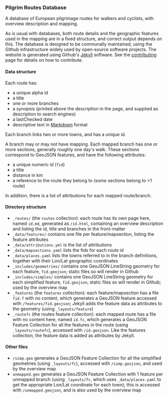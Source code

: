 ### Pilgrim Routes Database

A database of European pilgrimage routes for walkers and cyclists, with overview description and mapping.

As is usual with databases, both route details and the geographic features used in the mapping are in a fixed structure, and correct output depends on this. The database is designed to be communally maintained, using the Github infrastructure widely used by open-source software projects. The website is generated using Github's [Jekyll](http://jekyllrb.com/) software. See the [contributing](contributing.md) page for details on how to contribute.

#### Data structure
Each route has:
* a unique alpha id
* a title
* one or more branches
* a synopsis (printed above the description in the page, and supplied as description to search engines)
* a lastChecked date
* descriptive text in [Markdown](https://guides.github.com/features/mastering-markdown/) format

Each branch links two or more towns, and has a unique id.

A branch may or may not have mapping. Each mapped branch has one or more sections, generally roughly one day's walk. These sections correspond to GeoJSON features, and have the following attributes:
* a unique numeric id (`fid`)
* a title
* distance in km
* a reference to the route they belong to (some sections belong to >1 route)

In addition, there is a list of attributions for each mapped route/branch.

#### Directory structure

* `_routes/` (the `routes` collection): each route has its own page here, named `id.md`, generated as `/id.html`, containing an overview description and listing the id, title and branches in the front-matter
* `_data/features/` contains one file per feature/mapsection, listing the feature attributes
* `_data/attributions.yml` is the list of attributions
* `_data/mapsections.yaml` lists the fids for each route id
* `_data/places.yaml` lists the towns referred to in the branch definitions, together with their Lon/Lat geographic coordinates
* `_includes/geometries/` contains one GeoJSON LineString geometry for each feature, `fid.geojson`; static files so will render in Github
* `_includes/simples/` contains one GeoJSON LineString geometry for each simplified feature, `fid.geojson`; static files so will render in Github; used by the overview map
* `_features` (the `features` collection): each feature/mapsection has a file `fid.f` with no content, which generates a GeoJSON feature accessed with `/features/fid.geojson`; Jekyll adds the feature data as attributes to the geometry (using `_layouts/feature`)
* `_routefc` (the routes feature collection): each mapped route has a file with no content here, named `id.fc`, which generates a GeoJSON Feature Collection for all the features in the route (using `_layouts/routefc`), accessed with `/id.geojson`. Like the features collection, the feature data is added as attributes by Jekyll.

#### Other files

* `/simp.geo` generates a GeoJSON Feature Collection for all the simplified geometries (using `_layouts/fc`), accessed with `/simp.geojson`, and used by the overview map
* `unmapped.geo` generates a GeoJSON Feature Collection with 1 feature per unmapped branch (using `_layouts/fc`, which uses `_data/places.yaml` to get the appropriate Lon/Lat coordinate for each town); this is accessed with `/unmapped.geojson`, and is also used by the overview map
